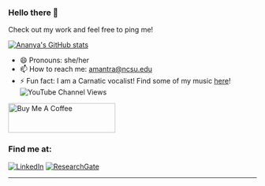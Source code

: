 ### Hello there 👋

Check out my work and feel free to ping me!

[![Ananya's GitHub stats](https://github-readme-stats.vercel.app/api?username=ananya173147&show_icons=true&count_private=true&theme=cobalt)](https://github.com/ananya173147/github-readme-stats)

- 😄 Pronouns: she/her
- 📫 How to reach me: amantra@ncsu.edu
- ⚡ Fun fact: I am a Carnatic vocalist! Find some of my music [here](https://www.youtube.com/channel/UCZle6yKJmAKyuKKzQT0WJQg)! ![YouTube Channel Views](https://img.shields.io/youtube/channel/views/UCZle6yKJmAKyuKKzQT0WJQg)
  
<a href="https://www.buymeacoffee.com/ananya173" target="_blank"><img src="https://cdn.buymeacoffee.com/buttons/v2/default-yellow.png" alt="Buy Me A Coffee" style="height: 60px !important;width: 217px !important;" ></a>

<h3>Find me at:</h3>
<p>
<a href="https://www.linkedin.com/in/ananya-mantravadi/" target="_blank">
  <img alt="LinkedIn" src="https://img.shields.io/badge/linkedin-%230077B5.svg?&style=for-the-badge&logo=linkedin&logoColor=white" /></a>
<a href="https://www.researchgate.net/profile/Ananya-Mantravadi" target="_blank">
  <img alt="ResearchGate" src="https://img.shields.io/badge/ResearchGate-00CCBB?style=for-the-badge&logo=ResearchGate&logoColor=white" /></a>
</p>
 
---
